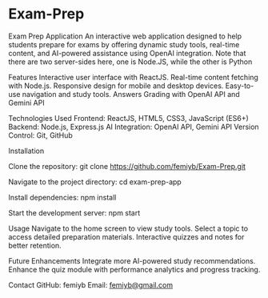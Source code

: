 # Exam-Prep

Exam Prep Application
An interactive web application designed to help students prepare for exams by offering dynamic study tools, real-time content, and AI-powered assistance using OpenAI integration.
Note that there are two server-sides here, one is Node.JS, while the other is Python


Features
Interactive user interface with ReactJS.
Real-time content fetching with Node.js.
Responsive design for mobile and desktop devices.
Easy-to-use navigation and study tools.
Answers Grading with OpenAI API and Gemini API

Technologies Used
Frontend: ReactJS, HTML5, CSS3, JavaScript (ES6+)
Backend: Node.js, Express.js
AI Integration: OpenAI API, Gemini API
Version Control: Git, GitHub

Installation

Clone the repository:
git clone https://github.com/femiyb/Exam-Prep.git

Navigate to the project directory:
cd exam-prep-app

Install dependencies:
npm install

Start the development server:
npm start

Usage
Navigate to the home screen to view study tools.
Select a topic to access detailed preparation materials.
Interactive quizzes and notes for better retention.

Future Enhancements
Integrate more AI-powered study recommendations.
Enhance the quiz module with performance analytics and progress tracking.


Contact
GitHub: femiyb
Email: femiyb@gmail.com
